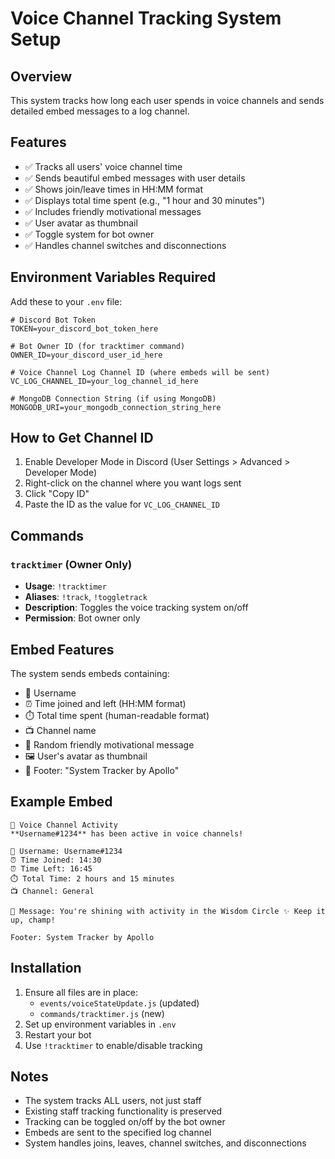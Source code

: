 # Voice Channel Tracking System Setup

## Overview
This system tracks how long each user spends in voice channels and sends detailed embed messages to a log channel.

## Features
- ✅ Tracks all users' voice channel time
- ✅ Sends beautiful embed messages with user details
- ✅ Shows join/leave times in HH:MM format
- ✅ Displays total time spent (e.g., "1 hour and 30 minutes")
- ✅ Includes friendly motivational messages
- ✅ User avatar as thumbnail
- ✅ Toggle system for bot owner
- ✅ Handles channel switches and disconnections

## Environment Variables Required

Add these to your `.env` file:

```env
# Discord Bot Token
TOKEN=your_discord_bot_token_here

# Bot Owner ID (for tracktimer command)
OWNER_ID=your_discord_user_id_here

# Voice Channel Log Channel ID (where embeds will be sent)
VC_LOG_CHANNEL_ID=your_log_channel_id_here

# MongoDB Connection String (if using MongoDB)
MONGODB_URI=your_mongodb_connection_string_here
```

## How to Get Channel ID
1. Enable Developer Mode in Discord (User Settings > Advanced > Developer Mode)
2. Right-click on the channel where you want logs sent
3. Click "Copy ID"
4. Paste the ID as the value for `VC_LOG_CHANNEL_ID`

## Commands

### `tracktimer` (Owner Only)
- **Usage**: `!tracktimer`
- **Aliases**: `!track`, `!toggletrack`
- **Description**: Toggles the voice tracking system on/off
- **Permission**: Bot owner only

## Embed Features

The system sends embeds containing:
- 👤 Username
- ⏰ Time joined and left (HH:MM format)
- ⏱️ Total time spent (human-readable format)
- 📺 Channel name
- 💬 Random friendly motivational message
- 🖼️ User's avatar as thumbnail
- 📝 Footer: "System Tracker by Apollo"

## Example Embed
```
🎤 Voice Channel Activity
**Username#1234** has been active in voice channels!

👤 Username: Username#1234
⏰ Time Joined: 14:30
⏰ Time Left: 16:45
⏱️ Total Time: 2 hours and 15 minutes
📺 Channel: General

💬 Message: You're shining with activity in the Wisdom Circle ✨ Keep it up, champ!

Footer: System Tracker by Apollo
```

## Installation
1. Ensure all files are in place:
   - `events/voiceStateUpdate.js` (updated)
   - `commands/tracktimer.js` (new)
2. Set up environment variables in `.env`
3. Restart your bot
4. Use `!tracktimer` to enable/disable tracking

## Notes
- The system tracks ALL users, not just staff
- Existing staff tracking functionality is preserved
- Tracking can be toggled on/off by the bot owner
- Embeds are sent to the specified log channel
- System handles joins, leaves, channel switches, and disconnections 